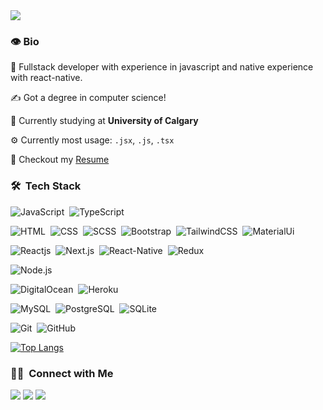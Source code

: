 <img src="https://visitor-badge.glitch.me/badge?page_id=Ashraf-Raneem"/>


### 👁 Bio

💼 Fullstack developer with experience in javascript and native experience with react-native.

&#9997; Got a degree in computer science! 

🏢 Currently studying at **University of Calgary**

⚙️ Currently most usage: `.jsx`, `.js`, `.tsx`

📝 Checkout my [Resume](https://drive.google.com/file/d/1P1CS7aAKreqezz8dfWLJVmN3SVv_9n5A/view?usp=sharing)


### 🛠 &nbsp;Tech Stack

![JavaScript](https://img.shields.io/badge/-JavaScript-05122A?style=flat&logo=javascript)&nbsp;
![TypeScript](https://img.shields.io/badge/-TypeScript-05122A?style=flat&logo=typescript)&nbsp;


![HTML](https://img.shields.io/badge/-HTML-05122A?style=flat&logo=HTML5)&nbsp;
![CSS](https://img.shields.io/badge/-CSS-05122A?style=flat&logo=CSS3&logoColor=blue)&nbsp;
![SCSS](https://img.shields.io/badge/Sass-CC6699?style=flat&logo=sass&logoColor=blue)&nbsp;
![Bootstrap](https://img.shields.io/badge/-Bootstrap-05122A?style=flat&logo=bootstrap)&nbsp;
![TailwindCSS](https://img.shields.io/badge/-TailwindCSS-05122A?style=flat&logo=tailwindcss&logoColor=blue)&nbsp;
![MaterialUi](https://img.shields.io/badge/Material--UI-0081CB?style=flat&logo=material-ui&logoColor=white)&nbsp;


![Reactjs](https://img.shields.io/badge/React-20232A?style=flat&logo=react&logoColor=61DAFB)&nbsp;
![Next.js](https://img.shields.io/badge/-Next.js-05122A?style=flat&logo=Next.js)&nbsp;
![React-Native](https://img.shields.io/badge/React_Native-20232A?style=flat&logo=react&logoColor=61DAFB)&nbsp;
![Redux](https://img.shields.io/badge/Redux-593D88?style=flat&logo=redux&logoColor=white)&nbsp;


![Node.js](https://img.shields.io/badge/-Node.js-05122A?style=flat&logo=node.js)&nbsp;


![DigitalOcean](https://img.shields.io/badge/-DigitalOcean-05122A?style=flat&logo=DigitalOcean)&nbsp;
![Heroku](https://img.shields.io/badge/-Heroku-05122A?style=flat&logo=Heroku)&nbsp;


![MySQL](https://img.shields.io/badge/-MySQL-05122A?style=flat&logo=MySQL&logoColor=blue)&nbsp;
![PostgreSQL](https://img.shields.io/badge/-PostgreSQL-05122A?style=flat&logo=PostgreSQL&logoColor=blue)&nbsp;
![SQLite](https://img.shields.io/badge/-SQLite-05122A?style=flat&logo=SQLite&logoColor=blue)&nbsp;


![Git](https://img.shields.io/badge/-Git-05122A?style=flat&logo=git)&nbsp;
![GitHub](https://img.shields.io/badge/-GitHub-05122A?style=flat&logo=github)&nbsp;


[![Top Langs](https://github-readme-stats.vercel.app/api/top-langs/?username=Ashraf-Raneem&layout=compact&langs_count=8&show_icons=true&theme=radical)](https://github.com/Ashraf-Raneem)


### 🤝🏻 &nbsp;Connect with Me

<a href="https://findashraf.netlify.app/"><img src="https://img.shields.io/badge/-findAshraf.netlify.app-3423A6?style=flat&logo=Google-Chrome&logoColor=white"/></a>
<a href="www.linkedin.com/in/ashraf-raneem-2b94361a0"><img src="https://img.shields.io/badge/-Ashraf%20Raneem-0077B5?style=flat&logo=Linkedin&logoColor=white"/></a>
<a href="mailto:ashrafraneem@gmail.com"><img src="https://img.shields.io/badge/-ashrafraneem@gmail.com-D14836?style=flat&logo=Gmail&logoColor=white"/></a>
